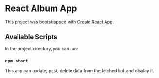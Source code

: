 # React Album App

This project was bootstrapped with [Create React App](https://github.com/facebook/create-react-app).

## Available Scripts

In the project directory, you can run:

### `npm start`

This app can update, post, delete data from the fetched link and display it.
